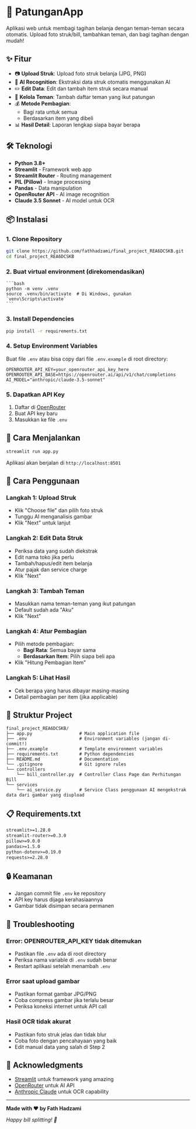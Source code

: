 # 💸 PatunganApp

Aplikasi web untuk membagi tagihan belanja dengan teman-teman secara otomatis. Upload foto struk/bill, tambahkan teman, dan bagi tagihan dengan mudah!

## ✨ Fitur

- 📷 **Upload Struk**: Upload foto struk belanja (JPG, PNG)
- 🤖 **AI Recognition**: Ekstraksi data struk otomatis menggunakan AI
- ✏️ **Edit Data**: Edit dan tambah item struk secara manual
- 👥 **Kelola Teman**: Tambah daftar teman yang ikut patungan
- 💰 **Metode Pembagian**:
  - Bagi rata untuk semua
  - Berdasarkan item yang dibeli
- 📊 **Hasil Detail**: Laporan lengkap siapa bayar berapa

## 🛠️ Teknologi

- **Python 3.8+**
- **Streamlit** - Framework web app
- **Streamlit Router** - Routing management
- **PIL (Pillow)** - Image processing
- **Pandas** - Data manipulation
- **OpenRouter API** - AI image recognition
- **Claude 3.5 Sonnet** - AI model untuk OCR

## 📦 Instalasi

### 1. Clone Repository
```bash
git clone https://github.com/fathhadzami/final_project_REA6DCSKB.git
cd final_project_REA6DCSKB
```

### 2.  Buat virtual environment (direkomendasikan)
    ```bash
    python -m venv .venv
    source .venv/bin/activate  # Di Windows, gunakan `venv\Scripts\activate`
    ```

### 3. Install Dependencies

```bash
pip install -r requirements.txt
```

### 4. Setup Environment Variables
Buat file `.env` atau bisa copy dari file `.env.example` di root directory:
```env
OPENROUTER_API_KEY=your_openrouter_api_key_here
OPENROUTER_API_BASE=https://openrouter.ai/api/v1/chat/completions
AI_MODEL="anthropic/claude-3.5-sonnet"
```

### 5. Dapatkan API Key
1. Daftar di [OpenRouter](https://openrouter.ai/)
2. Buat API key baru
3. Masukkan ke file `.env`

## 🚀 Cara Menjalankan

```bash
streamlit run app.py
```

Aplikasi akan berjalan di `http://localhost:8501`

## 📱 Cara Penggunaan

### Langkah 1: Upload Struk
- Klik "Choose file" dan pilih foto struk
- Tunggu AI menganalisis gambar
- Klik "Next" untuk lanjut

### Langkah 2: Edit Data Struk
- Periksa data yang sudah diekstrak
- Edit nama toko jika perlu
- Tambah/hapus/edit item belanja
- Atur pajak dan service charge
- Klik "Next"

### Langkah 3: Tambah Teman
- Masukkan nama teman-teman yang ikut patungan
- Default sudah ada "Aku"
- Klik "Next"

### Langkah 4: Atur Pembagian
- Pilih metode pembagian:
  - **Bagi Rata**: Semua bayar sama
  - **Berdasarkan Item**: Pilih siapa beli apa
- Klik "Hitung Pembagian Item"

### Langkah 5: Lihat Hasil
- Cek berapa yang harus dibayar masing-masing
- Detail pembagian per item (jika applicable)

## 🔧 Struktur Project

```
final_project_REA6DCSKB/
├── app.py                  # Main application file
├── .env                    # Environment variables (jangan di-commit!)
├── .env.example            # Template environment variables
├── requirements.txt        # Python dependencies
├── README.md               # Documentation
└── .gitignore              # Git ignore rules
└── controllers
    └── bill_controller.py  # Controller Class Page dan Perhitungan Bill
└── services
    └── ai_service.py       # Service Class penggunaan AI mengekstrak data dari gambar yang diupload
```

## 📋 Requirements.txt

```txt
streamlit>=1.28.0
streamlit-router>=0.3.0
pillow>=9.0.0
pandas>=1.5.0
python-dotenv>=0.19.0
requests>=2.28.0
```

## 🔒 Keamanan

- Jangan commit file `.env` ke repository
- API key harus dijaga kerahasiaannya
- Gambar tidak disimpan secara permanen

## 🐛 Troubleshooting

### Error: OPENROUTER_API_KEY tidak ditemukan
- Pastikan file `.env` ada di root directory
- Periksa nama variable di `.env` sudah benar
- Restart aplikasi setelah menambah `.env`

### Error saat upload gambar
- Pastikan format gambar JPG/PNG
- Coba compress gambar jika terlalu besar
- Periksa koneksi internet untuk API call

### Hasil OCR tidak akurat
- Pastikan foto struk jelas dan tidak blur
- Coba foto dengan pencahayaan yang baik
- Edit manual data yang salah di Step 2

## 🙏 Acknowledgments

- [Streamlit](https://streamlit.io/) untuk framework yang amazing
- [OpenRouter](https://openrouter.ai/) untuk AI API
- [Anthropic Claude](https://anthropic.com/) untuk OCR capability

---

**Made with ❤️ by Fath Hadzami**

*Happy bill splitting! 💸*